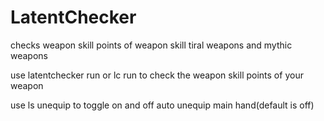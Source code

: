 LatentChecker
=============

checks weapon skill points of weapon skill tiral weapons and mythic weapons 

use latentchecker run or lc run to check the weapon skill points of your weapon

use ls unequip to toggle on and off auto unequip main hand(default is off)
